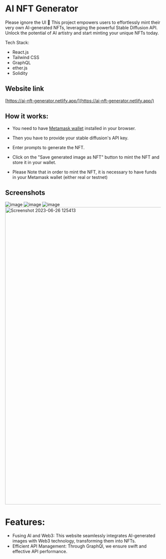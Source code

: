 # AI NFT Generator
Please ignore the UI 🫠
This project empowers users to effortlessly mint their very own AI-generated NFTs, leveraging the powerful Stable Diffusion API. Unlock the potential of AI artistry and start minting your unique NFTs today.

Tech Stack:
* React.js
* Tailwind CSS
* GraphQL
* ether.js
* Solidity

## Website link
[https://ai-nft-generator.netlify.app/](https://ai-nft-generator.netlify.app/)

## How it works:

* You need to have [Metamask wallet](https://metamask.io/download/) installed in your browser.

* Then you have to provide your stable diffusion's API key.

* Enter prompts to generate the NFT.

* Click on the "Save generated image as NFT" button to mint the NFT and store it in your wallet.

* Please Note that in order to mint the NFT, it is necessary to have funds in your Metamask wallet (either real or testnet)

## Screenshots
![image](https://github.com/git-init-priyanshu/AI-NFT-generator/assets/110045644/7e8f63b5-cd5e-4d6e-8e16-9d528ca507e8)
![image](https://github.com/git-init-priyanshu/AI-NFT-generator/assets/110045644/5b16f422-312a-4f31-9460-f210e5696d3a)
![image](https://github.com/git-init-priyanshu/AI-NFT-generator/assets/110045644/ebf6e7de-c6bf-4acf-8356-cc50a3b2d42b)
<img width="960" alt="Screenshot 2023-06-26 125413" src="https://github.com/git-init-priyanshu/AI-NFT-generator/assets/110045644/4e847ea3-3d86-4766-b0f7-27cabb0e19be">

# Features:
* Fusing AI and Web3: This website seamlessly integrates AI-generated images with Web3 technology, transforming them into NFTs.
* Efficient API Management: Through GraphQl, we ensure swift and effective API performance.
